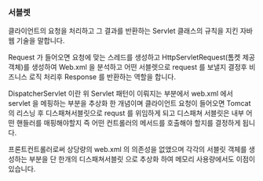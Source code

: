 ### 서블렛

클라이언트의 요청을 처리하고 그 결과를 반환하는 Servlet 클래스의 규칙을 지킨 자바 웹 기술을 말합니다.

Request 가 들어오면 요청에 맞는 스레드를 생성하고 HttpServletRequest(톰켓 제공 객체)를 생성하여 Web.xml 을 분석하고 
어떤 서블렛으로 request 를 보낼지 결정후 비즈니스 로직 처리후 Response 를 반환하는 역할을 합니다.

DispatcherServlet 이란
위 Servlet 패턴이 이뤄지는 부분에서 web.xml 에서 servlet 을 메핑하는 부분을 추상화 한 개념이며 
클라이언트 요청이 들어오면 Tomcat 의 리스닝 후 디스패쳐서블릿으로 requst 를 위임하게 되고 디스패쳐 서블릿은
내부 어떤 핸들러를 매핑해야할지 즉 어떤 컨트롤러의 메서드를 호출해야 할지를 결정하게 됩니다.

프론트컨트롤러로써 상당량의 web.xml 의 의존성을 없앴으며 각각의 서블릿 객체를 생성하는 부분을 단 한개의 디스패쳐서블릿
으로 추상화 하여 메모리 사용량에서도 이점이 있습니다.
